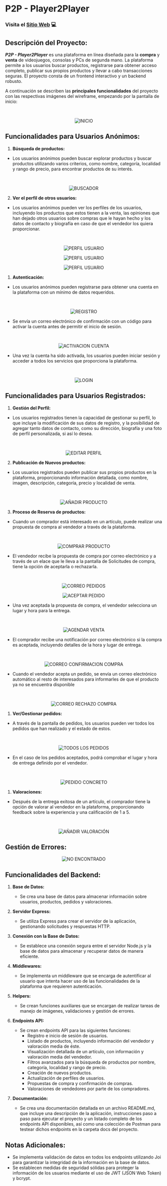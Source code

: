 # **P2P - Player2Player**

### Visita el [Sitio Web](https://player2player.vercel.app/) 💻
   
## **Descripción del Proyecto:**
**_P2P - Player2Player_** es una plataforma en línea diseñada para la **compra** y **venta** de videojuegos, consolas y PCs de segunda mano. La plataforma permite a los usuarios buscar productos, registrarse para obtener acceso completo, publicar sus propios productos y llevar a cabo transacciones seguras. El proyecto consta de un frontend interactivo y un backend robusto.
   
A continuación se describen las **principales funcionalidades** del proyecto con las respectivas imágenes del wireframe, empezando por la pantalla de inicio:

<br/>

<div align="center">

![INICIO](assets/front_page.png)

</div>


## **Funcionalidades para Usuarios Anónimos:**

1. **Búsqueda de productos:**
   
- Los usuarios anónimos pueden buscar explorar productos y buscar productos utilizando varios criterios, como nombre, categoría, localidad y rango de precio, para encontrar productos de su interés.

<br/>

<div align="center">

![BUSCADOR](assets/search.png)

</div>

2. **Ver el perfil de otros usuarios:**

- Los usuarios anónimos pueden ver los perfiles de los usuarios, incluyendo los productos que estos tienen a la venta, las opiniones que han dejado otros usuarios sobre compras que le hayan hecho y los datos de contacto y biografía en caso de que el vendedor los quiera proporcionar.

<br/>

<div align="center">

![PERFIL USUARIO](assets/profile_product.png)

![PERFIL USUARIO](assets/profile_reviews.png)

![PERFIL USUARIO](assets/profile_moreInfo.png)

</div>

1. **Autenticación:**

- Los usuarios anónimos pueden registrarse para obtener una cuenta en la plataforma con un mínimo de datos requeridos.

<br/>

<div align="center">

![REGISTRO](assets/register.png)

</div>

- Se envía un correo electrónico de confirmación con un código para activar la cuenta antes de permitir el inicio de sesión. 

<br/>

<div align="center">

![ACTIVACION CUENTA](assets/verify_account.png)

</div>  

- Una vez la cuenta ha sido activada, los usuarios pueden iniciar sesión y acceder a todos los servicios que proporciona la plataforma.

<br/>
  
<div align="center">

![LOGIN](assets/LOGIN.png)

</div>


## **Funcionalidades para Usuarios Registrados:**

1. **Gestión del Perfil:**

- Los usuarios registrados tienen la capacidad de gestionar su perfil, lo que incluye la modificación de sus datos de registro, y la posibilidad de agregar tanto datos de contacto, como su dirección, biografía y una foto de perfil personalizada, si así lo desea.

<br/>

<div align="center">

![EDITAR PERFIL](assets/edit_profile.png)

</div>


2. **Publicación de Nuevos productos:**

- Los usuarios registrados pueden publicar sus propios productos en la plataforma, proporcionando información detallada, como nombre, imagen, descripción, categoría, precio y localidad de venta.

<br/>

<div align="center">

![AÑADIR PRODUCTO](assets/add_product.png)

</div>

3. **Proceso de Reserva de productos:**

- Cuando un comprador está interesado en un artículo, puede realizar una propuesta de compra al vendedor a través de la plataforma.

<br/>

<div align="center">

![COMPRAR PRODUCTO](assets/buy_product.png)

</div>

- El vendedor recibe la propuesta de compra por correo electrónico y a través de un elace que le lleva a la pantalla de Solicitudes de compra, tiene la opción de aceptarla o rechazarla.

<br/>

<div align="center">

![CORREO PEDIDOS](assets/email_order.png)

![ACEPTAR PEDIDO](assets/confirm_order.png)

</div>

- Una vez aceptada la propuesta de compra, el vendedor selecciona un lugar y hora para la entrega.

<br/>

<div align="center">

![AGENDAR VENTA](assets/schedule_sale.png)

</div>

- El comprador recibe una notificación por correo electrónico si la compra es aceptada, incluyendo detalles de la hora y lugar de entrega.

<br/>

<div align="center">

![CORREO CONFIRMACION COMPRA](assets/confirm_order_email.png)

</div>

- Cuando el vendedor acepta un pedido, se envía un correo electrónico automático al resto de interesados para informarles de que el producto ya no se encuentra disponible

<br/>

<div align="center">

![CORREO RECHAZO COMPRA](assets/email_reject_order.png)

</div>

1. **Ver/Gestionar pedidos:**

- A través de la pantalla de pedidos, los usuarios pueden ver todos los pedidos que han realizado y el estado de estos.

<br/>

<div align="center">

![TODOS LOS PEDIDOS](assets/orders.png)

</div>

- En el caso de los pedidos aceptados, podrá comprobar el lugar y hora de entrega definido por el vendedor.

<br/>

<div align="center">

![PEDIDO CONCRETO](assets/id_order.png)

</div>

1. **Valoraciones:**

- Después de la entrega exitosa de un artículo, el comprador tiene la opción de valorar al vendedor en la plataforma, proporcionando feedback sobre la experiencia y una calificación de 1 a 5.

<br/>

<div align="center">

![AÑADIR VALORACIÓN](assets/add_review.png)

</div>

## **Gestión de Errores:**

<div align="center">

![NO ENCONTRADO](assets/not_found.png)

</div>

## **Funcionalidades del Backend:**

1. **Base de Datos:**
   - Se crea una base de datos para almacenar información sobre usuarios, productos, pedidos y valoraciones.

2. **Servidor Express:**
   - Se utiliza Express para crear el servidor de la aplicación, gestionando solicitudes y respuestas HTTP.

3. **Conexión con la Base de Datos:**
   - Se establece una conexión segura entre el servidor Node.js y la base de datos para almacenar y recuperar datos de manera eficiente.

4. **Middlewares:**
   - Se implementa un middleware que se encarga de autentificar al usuario que intenta hacer uso de las funcionalidades de la plataforma que requieren autenticación.

5. **Helpers:**
   - Se crean funciones auxiliares que se encargan de realizar tareas de manejo de imágenes, validaciones y gestión de errores.

6. **Endpoints API:**
   - Se crean endpoints API para las siguientes funciones:
     - Registro e inicio de sesión de usuarios.
     - Listado de productos, incluyendo información del vendedor y valoración media de éste.
     - Visualización detallada de un artículo, con información y valoración media del vendedor.
     - Filtros avanzados para la búsqueda de productos por nombre, categoría, localidad y rango de precio.
     - Creación de nuevos productos.
     - Actualización de perfiles de usuarios.
     - Propuestas de compra y confirmación de compras.
     - Valoraciones de vendedores por parte de los compradores.

7. **Documentación:**
   - Se crea una documentación detallada en un archivo README.md, que incluye una descripción de la aplicación, instrucciones paso a paso para ejecutar el proyecto y un listado completo de los endpoints API disponibles, así como una colección de Postman para testear dichos endpoints en la carpeta docs del proyecto.

## **Notas Adicionales:**
   - Se implementa validación de datos en todos los endpoints utilizando Joi para garantizar la integridad de la información en la base de datos.
   - Se establecen medidas de seguridad sólidas para proteger la información de los usuarios mediante el uso de JWT (JSON Web Token) y bcrypt.
  </div>